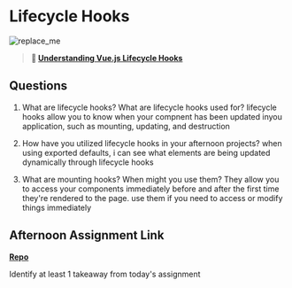 # Lifecycle Hooks

![replace_me](https://codeworks.blob.core.windows.net/public/assets/img/illustrations/placeholder.svg)

> **📖 [Understanding Vue.js Lifecycle Hooks](https://codeworksacademy.com/fs-student-guide/resources/wk6/03-Vue-Lifecycle-Hooks)**

## Questions

1. What are lifecycle hooks? What are lifecycle hooks used for?
lifecycle hooks allow you to know when your compnent has been updated inyou application, such as mounting, updating, and destruction

2. How have you utilized lifecycle hooks in your afternoon projects?
when using exported defaults, i can see what elements are being updated dynamically through lifecycle hooks
3. What are mounting hooks? When might you use them?
They allow you to access your components immediately before and after the first time they're rendered to the page.
use them if you need to access or modify things immediately
## Afternoon Assignment Link

**[Repo](https://github.com/big-daddy-dom/spring22-gregslist-vue)**

Identify at least 1 takeaway from today's assignment
